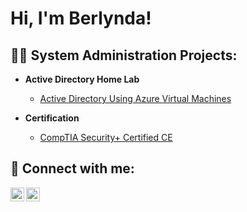<h1>Hi, I'm Berlynda!

<h2>👨‍💻 System Administration Projects:</h2>

- <b>Active Directory Home Lab </b>
  - [Active Directory Using Azure Virtual Machines](https://github.com/berlyndawilson1/)

- <b>Certification </b>
  - [CompTIA Security+ Certified CE](https://www.credly.com/badges/73457ef2-88cf-4f5d-9d9c-928c07a31fe1/public_url)

<h2> 🤳 Connect with me:</h2>

[<img align="left" alt="JoshMadakor | Twitter" width="22px" src="https://cdn.jsdelivr.net/npm/simple-icons@v3/icons/twitter.svg" />][twitter]
[<img align="left" alt="JoshMadakor | LinkedIn" width="22px" src="https://cdn.jsdelivr.net/npm/simple-icons@v3/icons/linkedin.svg" />][linkedin]

[twitter]: https://twitter.com/cyberlyn85
[linkedin]: https://www.linkedin.com/in/berlynda-wilson/
